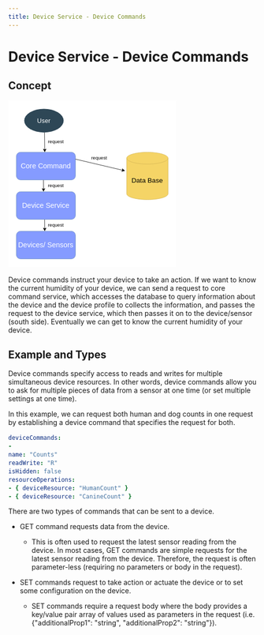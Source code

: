 ```yaml
---
title: Device Service - Device Commands
---
```


# Device Service - Device Commands
## Concept
![image](Device_Command.png)

Device commands instruct your device to take an action. If we want to know the current humidity of your device, we can send a request to core command service, which accesses the database to query information about the device and the device profile to collects the information, and passes the request to the device service, which then passes it on to the device/sensor (south side). Eventually we can get to know the current humidity of your device.

## Example and Types

Device commands specify access to reads and writes for multiple simultaneous device resources. In other words, device commands allow you to ask for multiple pieces of data from a sensor at one time (or set multiple settings at one time). 

In this example, we can request both human and dog counts in one request by establishing a device command that specifies the request for both. 

``` yaml
deviceCommands:
-
name: "Counts"
readWrite: "R"
isHidden: false
resourceOperations:
- { deviceResource: "HumanCount" }
- { deviceResource: "CanineCount" }
```

There are two types of commands that can be sent to a device.

- GET command requests data from the device. 
    - This is often used to request the latest sensor reading from the device. In most cases, GET commands are simple requests for the latest sensor reading from the device. Therefore, the request is often parameter-less (requiring no parameters or body in the request).

- SET commands request to take action or actuate the device or to set some configuration on the device.
    - SET commands require a request body where the body provides a key/value pair array of values used as parameters in the request (i.e. {"additionalProp1": "string", "additionalProp2": "string"}).

